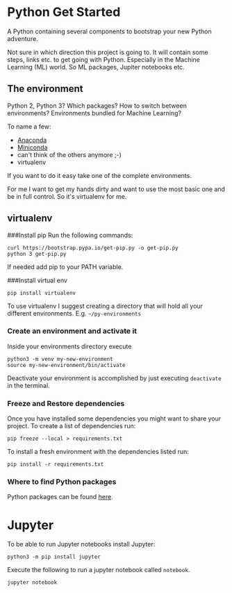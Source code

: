 # Python Get Started
A Python containing several components to bootstrap your new Python adventure.

Not sure in which direction this project is going to.
It will contain some steps, links etc. to get going with Python.
Especially in the Machine Learning (ML) world.
So ML packages, Jupiter notebooks etc.

## The environment
Python 2, Python 3? Which packages? How to switch between environments? Environments bundled for Machine Learning?

To name a few:
- [Anaconda](https://www.anaconda.com/distribution/)
- [Miniconda](https://conda.io/en/latest/miniconda.html)
- can't think of the others anymore ;-)
- virtualenv

If you want to do it easy take one of the complete environments.

For me I want to get my hands dirty and want to use the most basic one and be in full control.
So it's virtualenv for me.

## virtualenv
###Install pip
Run  the following commands:
```
curl https://bootstrap.pypa.io/get-pip.py -o get-pip.py
python 3 get-pip.py
```

If needed add pip to your PATH variable.

###Install virtual env

```pip install virtualenv```

To use virtualenv I suggest creating a directory that will hold all your different environments. E.g. `~/py-environments`

### Create an environment and activate it
Inside your environments directory execute 
```
python3 -m venv my-new-environment
source my-new-environment/bin/activate
```

Deactivate your environment is accomplished by just executing `deactivate` in the terminal.

### Freeze and Restore dependencies
Once you have installed some dependencies you might want to share your project.
To create a list of dependencies run:
```
pip freeze --local > requirements.txt
```

To install a fresh environment with the dependencies listed run:
```
pip install -r requirements.txt
```

### Where to find Python packages
Python packages can be found [here](https://pypi.org/).


# Jupyter
To be able to run Jupyter notebooks install Jupyter:
```
python3 -m pip install jupyter
```

Execute the following to run a jupyter notebook called `notebook`.
```
jupyter notebook
```

